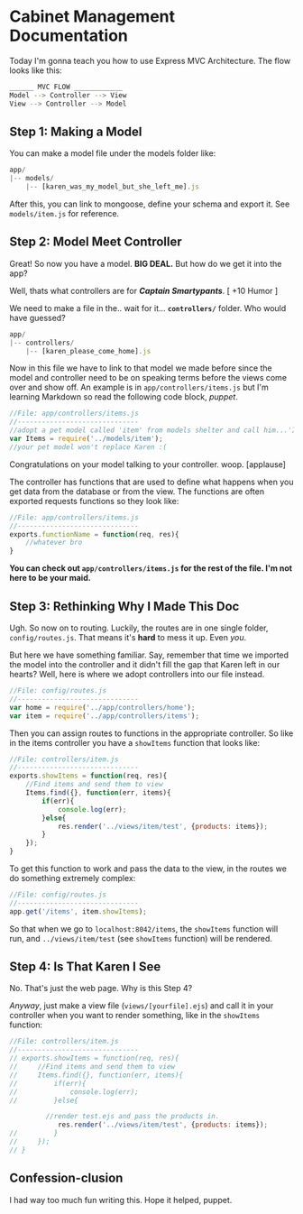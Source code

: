 # Cabinet Management Documentation

Today I'm gonna teach you how to use Express MVC Architecture. The flow looks like this:

```sh
______ MVC FLOW ____________
Model --> Controller --> View
View --> Controller --> Model
```

## Step 1: Making a Model

You can make a model file under the models folder like:

```javascript
app/
|-- models/
    |-- [karen_was_my_model_but_she_left_me].js
```

After this, you can link to mongoose, define your schema and export it. See `models/item.js` for reference.

## Step 2: Model Meet Controller

Great! So now you have a model. **BIG DEAL.** But how do we get it into the app?

Well, thats what controllers are for __*Captain Smartypants*__. [ +10 Humor ]

We need to make a file in the.. wait for it... __`controllers/`__ folder. Who would have guessed?

```javascript
app/
|-- controllers/
    |-- [karen_please_come_home].js
```

Now in this file we have to link to that model we made before since the model and controller need to be on speaking terms before the views come over and show off. An example is in `app/controllers/items.js` but I'm learning Markdown so read the following code block, *puppet*.

```javascript
//File: app/controllers/items.js
//------------------------------
//adopt a pet model called 'item' from models shelter and call him...'Item'
var Items = require('../models/item');
//your pet model won't replace Karen :(
```

Congratulations on your model talking to your controller. woop. [applause]

The controller has functions that are used to define what happens when you get data from the database or from the view. The functions are often exported requests functions so they look like:

```javascript
//File: app/controllers/items.js
//------------------------------
exports.functionName = function(req, res){
    //whatever bro
}
```

**You can check out `app/controllers/items.js` for the rest of the file. I'm not here to be your maid.**

## Step 3: Rethinking Why I Made This Doc

Ugh. So now on to routing. Luckily, the routes are in one single folder, `config/routes.js`. That means it's **hard** to mess it up. Even *you*.

But here we have something familiar. Say, remember that time we imported the model into the controller and it didn't fill the gap that Karen left in our hearts? Well, here is where we adopt controllers into our file instead.

```javascript
//File: config/routes.js
//------------------------------
var home = require('../app/controllers/home');
var item = require('../app/controllers/items');
```

Then you can assign routes to functions in the appropriate controller. So like in the items controller you have a `showItems` function that looks like:

```javascript
//File: controllers/item.js
//------------------------------
exports.showItems = function(req, res){
    //Find items and send them to view
    Items.find({}, function(err, items){
        if(err){
            console.log(err);
        }else{
            res.render('../views/item/test', {products: items});
        }
    });
}
```

To get this function to work and pass the data to the view, in the routes we do something extremely complex:

```javascript
//File: config/routes.js
//------------------------------
app.get('/items', item.showItems);
```

So that when we go to `localhost:8042/items`, the `showItems` function will run, and `../views/item/test` (see `showItems` function) will be rendered.

## Step 4: Is That Karen I See

No. That's just the web page. Why is this Step 4?

*Anyway*, just make a view file (`views/[yourfile].ejs`) and call it in your controller when you want to render something, like in the `showItems` function:

```javascript
//File: controllers/item.js
//------------------------------
// exports.showItems = function(req, res){
//     //Find items and send them to view
//     Items.find({}, function(err, items){
//         if(err){
//             console.log(err);
//         }else{

         //render test.ejs and pass the products in.
            res.render('../views/item/test', {products: items});
//         }
//     });
// }
```

## Confession-clusion

I had way too much fun writing this. Hope it helped, puppet.
